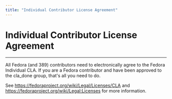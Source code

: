 ```yaml
---
title: "Individual Contributor License Agreement"
---
```


# Individual Contributor License Agreement
------------------------------------------

All Fedora (and 389) contributors need to electronically agree to the Fedora Individual CLA. If you are a Fedora contributor and have been approved to the cla\_done group, that's all you need to do.

See [<https://fedoraproject.org/wiki/Legal/Licenses/CLA>](https://fedoraproject.org/wiki/Legal/Licenses/CLA) and [<https://fedoraproject.org/wiki/Legal:Licenses>](https://fedoraproject.org/wiki/Legal:Licenses) for more information.
